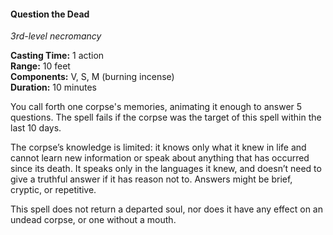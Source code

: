 #### Question the Dead
<!-- markdownlint-disable link-image-reference-definitions -->
[_metadata_:spell_name]:- "Question the Dead"
[_metadata_:spell_original_name]:- "Speak with Dead"
[_metadata_:spell_level]:- "3"
[_metadata_:spell_school]:- "necromancy"
[_metadata_:ritual]:- "false"
[_metadata_:casting_time_amount]:- "1"
[_metadata_:casting_time_unit]:- "action"
[_metadata_:range]:- "10 feet"
[_metadata_:target]:- "one corpse"
[_metadata_:components_verbal]:- "true"
[_metadata_:components_somatic]:- "true"
[_metadata_:components_material]:- "true"
[_metadata_:components_material_description]:- "burning incense"
[_metadata_:duration]:- "10 minutes"
[_metadata_:concentration]:- "false"
[_metadata_:compared_to_wotc_srd_5.1]:- "mechanics_same_wording_different"
[_metadata_:compared_to_a5e_srd]:- "mechanics_different_wording_different"
<!-- markdownlint-disable-next-line no-emphasis-as-heading -->
_3rd-level necromancy_

**Casting Time:** 1 action \
**Range:** 10 feet \
**Components:** V, S, M (burning incense) \
**Duration:** 10 minutes

You call forth one corpse's memories, animating it enough to answer 5 questions.
The spell fails if the corpse was the target of this spell within the last 10 days.

The corpse’s knowledge is limited: it knows only what it knew in life and cannot learn new information or speak about anything that has occurred since its death.
It speaks only in the languages it knew, and doesn’t need to give a truthful answer if it has reason not to.
Answers might be brief, cryptic, or repetitive.

This spell does not return a departed soul, nor does it have any effect on an undead corpse, or one without a mouth.
